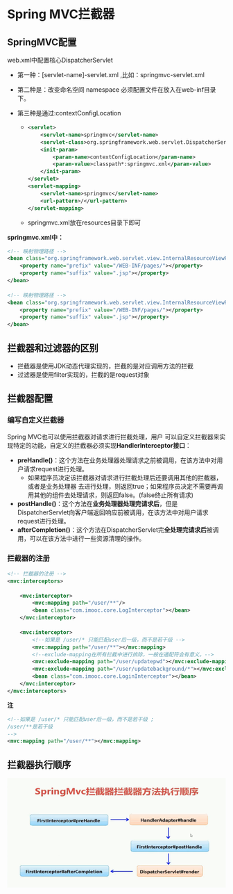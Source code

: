 # Spring MVC拦截器

## SpringMVC配置

web.xml中配置核心DispatcherServlet

- 第一种：[servlet-name]-servlet.xml ,比如：springmvc-servlet.xml

- 第二种是：改变命名空间 namespace
  必须配置文件在放入在web-inf目录下。

- 第三种是通过:contextConfigLocation

  - ```xml
    <servlet>
        <servlet-name>springmvc</servlet-name>
        <servlet-class>org.springframework.web.servlet.DispatcherServlet</servlet-class>
        <init-param>
            <param-name>contextConfigLocation</param-name>
            <param-value>classpath*:springmvc.xml</param-value>
        </init-param>
    </servlet>
    <servlet-mapping>
        <servlet-name>springmvc</servlet-name>
        <url-pattern>/</url-pattern>
    </servlet-mapping>
    ```

  - springmvc.xml放在resources目录下即可



**springmvc.xml中：**

```xml
<!-- 映射物理路径 -->
<bean class="org.springframework.web.servlet.view.InternalResourceViewResolver">
    <property name="prefix" value="/WEB-INF/pages/"></property>
    <property name="suffix" value=".jsp"></property>
</bean>

<!-- 映射物理路径 -->
<bean class="org.springframework.web.servlet.view.InternalResourceViewResolver">
    <property name="prefix" value="/WEB-INF/pages/"></property>
    <property name="suffix" value=".jsp"></property>
</bean>
```





## 拦截器和过滤器的区别

- 拦截器是使用JDK动态代理实现的，拦截的是对应调用方法的拦截
- 过滤器是使用filter实现的，拦截的是request对象





## 拦截器配置

### 编写自定义拦截器

Spring MVC也可以使用拦截器对请求进行拦截处理，用户 可以自定义拦截器来实现特定的功能，自定义的拦截器必须实现**HandlerInterceptor接口**：

- **preHandle()**：这个方法在业务处理器处理请求之前被调用，在该方法中对用户请求request进行处理。
  - 如果程序员决定该拦截器对请求进行拦截处理后还要调用其他的拦截器，或者是业务处理器 去进行处理，则返回true；如果程序员决定不需要再调用其他的组件去处理请求，则返回false。(false终止所有请求)
- **postHandle()**：这个方法在**业务处理器处理完请求后**，但是DispatcherServlet向客户端返回响应前被调用，在该方法中对用户请求request进行处理。
- **afterCompletion()**：这个方法在DispatcherServlet完**全处理完请求后**被调用，可以在该方法中进行一些资源清理的操作。



### 拦截器的注册

```xml
<!-- 拦截器的注册 -->
<mvc:interceptors>

    <mvc:interceptor>
        <mvc:mapping path="/user/**"/>
        <bean class="com.imooc.core.LogInterceptor"></bean>
    </mvc:interceptor>

    <mvc:interceptor>
        <!--如果是 /user/* 只能匹配user后一级，而不是若干级 -->
        <mvc:mapping path="/user/**"></mvc:mapping>
        <!--exclude-mapping在所有拦截中进行排除，一般在通配符会有意义。-->
        <mvc:exclude-mapping path="/user/updatepwd"></mvc:exclude-mapping>
        <mvc:exclude-mapping path="/user/updatebackground/*"></mvc:exclude-mapping>
        <bean class="com.imooc.core.LoginInterceptor"></bean>
    </mvc:interceptor>
</mvc:interceptors>
```

**注**

```xml
<!--如果是 /user/* 只能匹配user后一级，而不是若干级 ;
/user/**是若干级
-->
<mvc:mapping path="/user/**"></mvc:mapping>
```





## 拦截器执行顺序

![拦截器执行顺序](拦截器执行顺序.png)